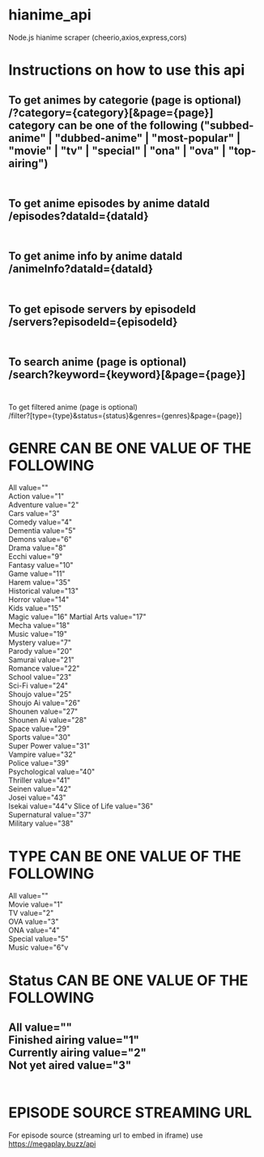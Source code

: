 # hianime_api
Node.js hianime scraper (cheerio,axios,express,cors)

# Instructions on how to use this api

To get animes by categorie (page is optional)<br>
/?category={category}[&page={page}]<br>
category can be one of the following ("subbed-anime" | "dubbed-anime" | "most-popular" | "movie" | "tv" | "special" | "ona" | "ova" | "top-airing")<br><br>
---
To get anime episodes by anime dataId<br>
/episodes?dataId={dataId}<br><br>
---
To get anime info by anime dataId<br>
/animeInfo?dataId={dataId}<br><br>
---
To get episode servers by episodeId<br>
/servers?episodeId={episodeId}<br><br>
---
To search anime (page is optional)<br>
/search?keyword={keyword}[&page={page}]<br><br>
---
To get filtered anime (page is optional)<br>
/filter?[type={type}&status={status}&genres={genres}&page={page}]<br>
# GENRE CAN BE ONE VALUE OF THE FOLLOWING <br>
All value=""<br>
Action value="1"<br>
Adventure value="2"<br>
Cars value="3"<br>
Comedy value="4"<br>
Dementia value="5"<br>
Demons value="6"<br>
Drama value="8"<br>
Ecchi value="9"<br>
Fantasy value="10"<br>
Game value="11"<br>
Harem value="35"<br>
Historical value="13"<br>
Horror value="14"<br>
Kids value="15"<br>
Magic value="16"
Martial Arts value="17"<br>
Mecha value="18"<br>
Music value="19"<br>
Mystery value="7"<br>
Parody value="20"<br>
Samurai value="21"<br>
Romance value="22"<br>
School value="23"<br>
Sci-Fi value="24"<br>
Shoujo value="25"<br>
Shoujo Ai value="26"<br>
Shounen value="27"<br>
Shounen Ai value="28"<br>
Space value="29"<br>
Sports value="30"<br>
Super Power value="31"<br>
Vampire value="32"<br>
Police value="39"<br>
Psychological value="40"<br>
Thriller value="41"<br>
Seinen value="42"<br>
Josei value="43"<br>
Isekai value="44"v
Slice of Life value="36"<br>
Supernatural value="37"<br>
Military value="38"<br>
# TYPE CAN BE ONE VALUE OF THE FOLLOWING<br>
 All value=""<br>
Movie value="1"<br>
TV value="2"<br>
OVA value="3"<br>
ONA value="4"<br>
Special value="5"<br>
Music value="6"v<br>
# Status CAN BE ONE VALUE OF THE FOLLOWING<br>
All value=""<br>
Finished airing value="1"<br>
Currently airing value="2"<br>
Not yet aired value="3"<br><br>
---
# EPISODE SOURCE STREAMING URL <br>
For episode source (streaming url to embed in iframe) use https://megaplay.buzz/api

